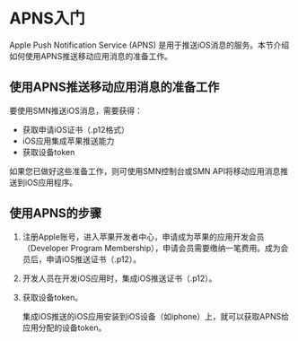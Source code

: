 # APNS入门<a name="smn_ug_0019"></a>

Apple Push Notification Service \(APNS\) 是用于推送iOS消息的服务。本节介绍如何使用APNS推送移动应用消息的准备工作。

## 使用APNS推送移动应用消息的准备工作<a name="section266667193418"></a>

要使用SMN推送iOS消息，需要获得：

-   获取申请iOS证书（.p12格式）
-   iOS应用集成苹果推送能力
-   获取设备token

如果您已做好这些准备工作，则可使用SMN控制台或SMN API将移动应用消息推送到iOS应用程序。

## 使用APNS的步骤<a name="section109741514173811"></a>

1.  注册Apple账号，进入苹果开发者中心，申请成为苹果的应用开发会员（Developer Program Membership），申请会员需要缴纳一笔费用。成为会员后，申请iOS推送证书（.p12）。
2.  开发人员在开发iOS应用时，集成iOS推送证书（.p12）。
3.  获取设备token。

    集成iOS推送的iOS应用安装到iOS设备（如iphone）上，就可以获取APNS给应用分配的设备token。


